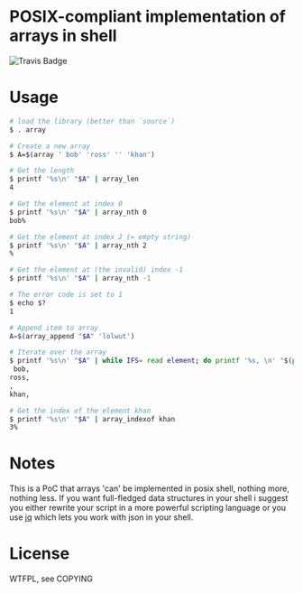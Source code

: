 # POSIX-compliant implementation of arrays in shell
![Travis Badge]( https://travis-ci.org/krebs/array.svg )

# Usage

```bash
# load the library (better than `source`)
$ . array

# Create a new array
$ A=$(array ' bob' 'ross' '' 'khan')

# Get the length
$ printf '%s\n' "$A" | array_len
4

# Get the element at index 0
$ printf '%s\n' "$A" | array_nth 0
bob%

# Get the element at index 2 (= empty string)
$ printf '%s\n' "$A" | array_nth 2
%

# Get the element at (the invalid) index -1
$ printf '%s\n' "$A" | array_nth -1

# The error code is set to 1
$ echo $?
1

# Append item to array
A=$(array_append "$A" 'lolwut')

# Iterate over the array
$ printf '%s\n' "$A" | while IFS= read element; do printf '%s, \n' "$(printf '%s\n' "$element" | array_element_decode)"; done
 bob,
ross,
,
khan,

# Get the index of the element khan
$ printf '%s\n' "$A" | array_indexof khan
3%
```

# Notes

This is a PoC that arrays 'can' be implemented in posix shell, nothing more, nothing less.
If you want full-fledged data structures in your shell i suggest you either rewrite your script in a more powerful scripting language or you use [jq](http://stedolan.github.io/jq/) which lets you work with json in your shell.

# License

WTFPL, see COPYING
